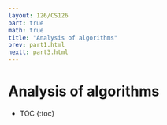 ```yaml
---
layout: 126/CS126
part: true
math: true
title: "Analysis of algorithms"
prev: part1.html
nextt: part3.html
---
```


# Analysis of algorithms

* TOC
{:toc}
